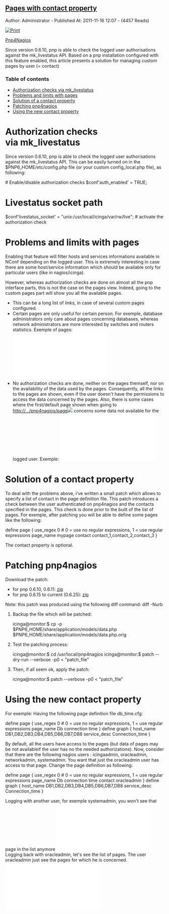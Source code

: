 [Pages with contact property](http://www.tontonitch.com/tiki/tiki-read_article.php?articleId=7)
-----------------------------------------------------------------------------------------------

Author: Administrator - Published At: 2011-11-16 12:07 - (4457 Reads)

[![Print](img/icons/printer.png "Print")](tiki-print_article.php?articleId=7)

[Pnp4Nagios](tiki-view_articles.php?topic=2 "List all articles of this same topic: Pnp4Nagios")

Since version 0.6.10, pnp is able to check the logged user authorisations against the mk\_livestatus API. Based on a pnp installation configured with this feature enabled, this article presents a solution for managing custom pages by user (= contact)

### Table of contents

*   [Authorization checks via mk\_livestatus](#Authorization_checks_via_mk_livestatus)
*   [Problems and limits with pages](#Problems_and_limits_with_pages)
*   [Solution of a contact property](#Solution_of_a_contact_property)
*   [Patching pnp4nagios](#Patching_pnp4nagios)
*   [Using the new contact property](#Using_the_new_contact_property)

Authorization checks via mk\_livestatus
=======================================

Since version 0.6.10, pnp is able to check the logged user authorisations against the mk\_livestatus API. This can be easily turned on in the $PNP6\_HOME/etc/config.php file (or your custom config\_local.php file), as following:

\# Enable/disable authorization checks
$conf'auth\_enabled' = TRUE;
# Livestatus socket path
$conf'livestatus\_socket' = "unix:/usr/local/icinga/var/rw/live"; # activate the authorization check

Problems and limits with pages
==============================

Enabling that feature will filter hosts and services informations available in NConf depending on the logged user. This is extremely interesting in case there are some host/service information which should be available only for particular users (like in nagios/icinga).

However, whereas authorization checks are done on almost all the pnp interface parts, this is not the case on the pages view. Indeed, going to the custom pages part will show you all the available pages.

*   This can be a long list of links, in case of several custom pages configured.
*   Certain pages are only useful for certain person. For exemple, database administrators only care about pages concerning databases, whereas network administrators are more interested by switches and routers statistics.
    Exemple of pages:
    ![Image](tiki-download_file.php?fileId=42&display&max=700)
*   No authorization checks are done, neither on the pages themself, nor on the availability of the data used by the pages.
    Consequently, all the links to the pages are shown, even if the user doesn't have the permissions to access the data concerned by the pages.
    Also, there is some cases where the first/default page shown when going to [http://.../pnp4nagios/page![ ](img/icons/external_link.gif " ")](http://.../pnp4nagios/page) concerns some data not available for the logged user.
    Exemple:
    ![Image](tiki-download_file.php?fileId=43&display&max=700)

Solution of a contact property
==============================

To deal with the problems above, i've written a small patch which allows to specify a list of contact in the page definition file. This patch introduces a check between the user authenticated on pnp4nagios and the contacts specified in the pages. This check is done prior to the built of the list of pages. For exemple, after patching you will be able to define some pages like the following:

define page {
 use\_regex 0 # 0 = use no regular expressions, 1 = use regular expressions
 page\_name mypage
 contact contact\_1,contact\_2,contact\_3
}

The contact property is optional.

Patching pnp4nagios
===================

Download the patch:

*   for pnp 0.6.10, 0.6.11: [zip](tiki-download_file.php?fileId=46)
*   for pnp 0.6.15 to current (0.6.25): [zip](tiki-download_file.php?fileId=96)

Note: this patch was produced using the following diff command: diff -Nurb

1.  Backup the file which will be patched:

    icinga@monitor:$ cp -p $PNP6\_HOME/share/application/models/data.php $PNP6\_HOME/share/application/models/data.php.orig

2.  Test the patching process:

    icinga@monitor:$ cd /usr/local/pnp4nagios
    icinga@monitor:$ patch --dry-run --verbose -p0 < "patch\_file"

3.  Then, if all seem ok, apply the patch:

    icinga@monitor:$ patch --verbose -p0 < "patch\_file"


Using the new contact property
==============================

For exemple: Having the following page definition file db\_time.cfg:

define page {
 use\_regex 0 # 0 = use no regular expressions, 1 = use regular expressions
 page\_name Db connection time
}
define graph {
 host\_name DB1,DB2,DB3,DB4,DB5,DB6,DB7,DB8
 service\_desc Connection\_time
}

By default, all the users have access to the pages (but data of pages may be not availableif the user has no the needed authorizations). Now, consider that there are the following nagios users : icingaadmin, oracleadmin, networkadmin, systemadmin. You want that just the oracleadmin user has access to that page. Change the page definition as following:

define page {
 use\_regex 0 # 0 = use no regular expressions, 1 = use regular expressions
 page\_name Db connection time
 contact oracleadmin
}
define graph {
 host\_name DB1,DB2,DB3,DB4,DB5,DB6,DB7,DB8
 service\_desc Connection\_time
}

Logging with another user, for exemple systemadmin, you won't see that page in the list anymore ![Image](tiki-download_file.php?fileId=44&display&max=700) Logging back with oracleadmin, let's see the list of pages. The user oracleadmin just see the pages for which he is concerned. ![Image](tiki-download_file.php?fileId=45&display&max=700)
